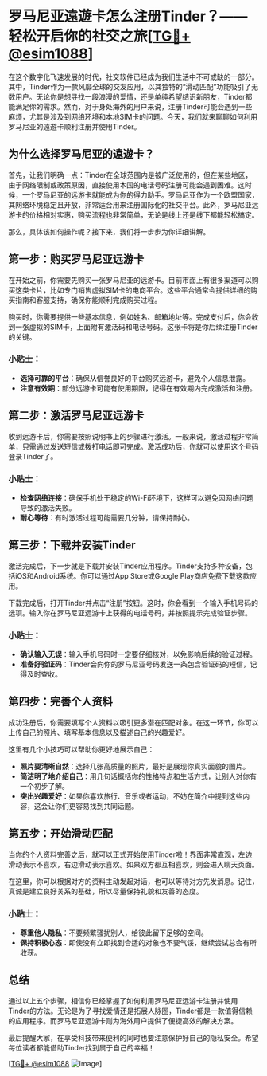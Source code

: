 # 罗马尼亚遠遊卡怎么注册Tinder？——轻松开启你的社交之旅[[TG💪+ @esim1088](https://t.me/s/esim1088)]

在这个数字化飞速发展的时代，社交软件已经成为我们生活中不可或缺的一部分。其中，Tinder作为一款风靡全球的交友应用，以其独特的“滑动匹配”功能吸引了无数用户。无论你是想寻找一段浪漫的爱情，还是单纯希望结识新朋友，Tinder都能满足你的需求。然而，对于身处海外的用户来说，注册Tinder可能会遇到一些麻烦，尤其是涉及到网络环境和本地SIM卡的问题。今天，我们就来聊聊如何利用罗马尼亚的遠遊卡顺利注册并使用Tinder。

## 为什么选择罗马尼亚的遠遊卡？

首先，让我们明确一点：Tinder在全球范围内是被广泛使用的，但在某些地区，由于网络限制或政策原因，直接使用本国的电话号码注册可能会遇到困难。这时候，一个罗马尼亚的远游卡就能成为你的得力助手。罗马尼亚作为一个欧盟国家，其网络环境稳定且开放，非常适合用来注册国际化的社交平台。此外，罗马尼亚远游卡的价格相对实惠，购买流程也非常简单，无论是线上还是线下都能轻松搞定。

那么，具体该如何操作呢？接下来，我们将一步步为你详细讲解。

## 第一步：购买罗马尼亚远游卡

在开始之前，你需要先购买一张罗马尼亚的远游卡。目前市面上有很多渠道可以购买这类卡片，比如专门销售虚拟SIM卡的电商平台。这些平台通常会提供详细的购买指南和客服支持，确保你能顺利完成购买过程。

购买时，你需要提供一些基本信息，例如姓名、邮箱地址等。完成支付后，你会收到一张虚拟的SIM卡，上面附有激活码和电话号码。这张卡将是你后续注册Tinder的关键。

### 小贴士：

- **选择可靠的平台**：确保从信誉良好的平台购买远游卡，避免个人信息泄露。
- **注意有效期**：部分远游卡可能有使用期限，记得在有效期内完成激活和注册。

## 第二步：激活罗马尼亚远游卡

收到远游卡后，你需要按照说明书上的步骤进行激活。一般来说，激活过程非常简单，只需通过发送短信或拨打电话即可完成。激活成功后，你就可以使用这个号码登录Tinder了。

### 小贴士：

- **检查网络连接**：确保手机处于稳定的Wi-Fi环境下，这样可以避免因网络问题导致的激活失败。
- **耐心等待**：有时激活过程可能需要几分钟，请保持耐心。

## 第三步：下载并安装Tinder

激活完成后，下一步就是下载并安装Tinder应用程序。Tinder支持多种设备，包括iOS和Android系统。你可以通过App Store或Google Play商店免费下载这款应用。

下载完成后，打开Tinder并点击“注册”按钮。这时，你会看到一个输入手机号码的选项。输入你在罗马尼亚远游卡上获得的电话号码，并按照提示完成验证步骤。

### 小贴士：

- **确认输入无误**：输入手机号码时一定要仔细核对，以免影响后续的验证过程。
- **准备好验证码**：Tinder会向你的罗马尼亚号码发送一条包含验证码的短信，记得及时查收。

## 第四步：完善个人资料

成功注册后，你需要填写个人资料以吸引更多潜在匹配对象。在这一环节，你可以上传自己的照片、填写基本信息以及描述自己的兴趣爱好。

这里有几个小技巧可以帮助你更好地展示自己：

- **照片要清晰自然**：选择几张高质量的照片，最好是展现你真实面貌的图片。
- **简洁明了地介绍自己**：用几句话概括你的性格特点和生活方式，让别人对你有一个初步了解。
- **突出兴趣爱好**：如果你喜欢旅行、音乐或者运动，不妨在简介中提到这些内容，这会让你们更容易找到共同话题。

## 第五步：开始滑动匹配

当你的个人资料完善之后，就可以正式开始使用Tinder啦！界面非常直观，左边滑动表示不喜欢，右边滑动表示喜欢。如果双方都互相喜欢，则会进入聊天页面。

在这里，你可以根据对方的资料主动发起对话，也可以等待对方先发消息。记住，真诚是建立良好关系的基础，所以尽量保持礼貌和友善的态度。

### 小贴士：

- **尊重他人隐私**：不要频繁骚扰别人，给彼此留下足够的空间。
- **保持积极心态**：即使没有立即找到合适的对象也不要气馁，继续尝试总会有所收获。

## 总结

通过以上五个步骤，相信你已经掌握了如何利用罗马尼亚远游卡注册并使用Tinder的方法。无论是为了寻找爱情还是拓展人脉圈，Tinder都是一款值得信赖的应用程序。而罗马尼亚远游卡则为海外用户提供了便捷高效的解决方案。

最后提醒大家，在享受科技带来便利的同时也要注意保护好自己的隐私安全。希望每位读者都能借助Tinder找到属于自己的幸福！

[[TG💪+ @esim1088](https://t.me/s/esim1088) ![Image](https://i.postimg.cc/4NQfJmqS/Snipaste-2025-05-13-00-14-12.png)]